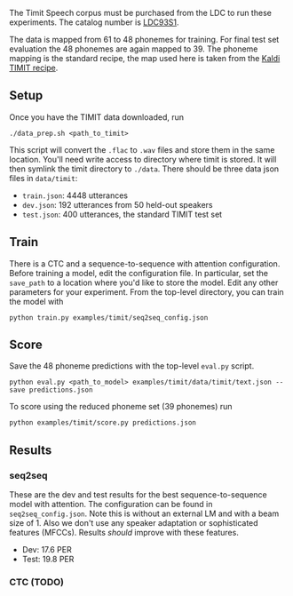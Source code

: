 The Timit Speech corpus must be purchased from the LDC to run these
experiments. The catalog number is [LDC93S1].

The data is mapped from 61 to 48 phonemes for training. For final test set
evaluation the 48 phonemes are again mapped to 39. The phoneme mapping is the
standard recipe, the map used here is taken from the [Kaldi TIMIT recipe].

## Setup

Once you have the TIMIT data downloaded, run

```
./data_prep.sh <path_to_timit>
```

This script will convert the `.flac` to `.wav` files and store them in the same
location. You'll need write access to directory where timit is stored. It will
then symlink the timit directory to `./data`. There should be three data json
files in `data/timit`:

- `train.json`: 4448 utterances
- `dev.json`: 192 utterances from 50 held-out speakers
- `test.json`: 400 utterances, the standard TIMIT test set

## Train 

There is a CTC and a sequence-to-sequence with attention configuration. Before
training a model, edit the configuration file. In particular, set the
`save_path` to a location where you'd like to store the model. Edit any other
parameters for your experiment. From the top-level directory, you can train the
model with

``` 
python train.py examples/timit/seq2seq_config.json
```

## Score

Save the 48 phoneme predictions with the top-level `eval.py` script.

```
python eval.py <path_to_model> examples/timit/data/timit/text.json --save predictions.json
```

To score using the reduced phoneme set (39 phonemes) run 

```
python examples/timit/score.py predictions.json 
```

## Results

### seq2seq

These are the dev and test results for the best sequence-to-sequence model with attention. The configuration can be found in
`seq2seq_config.json`. Note this is without an external LM and with a beam size of 1. Also we don't use any speaker adaptation or sophisticated features (MFCCs). Results *should* improve with these features.

- Dev: 17.6 PER
- Test: 19.8 PER

### CTC (TODO)

[Kaldi TIMIT recipe]: https://github.com/kaldi-asr/kaldi/blob/master/egs/timit/s5/conf/phones.60-48-39.map
[LDC93S1]: https://catalog.ldc.upenn.edu/ldc93s1
